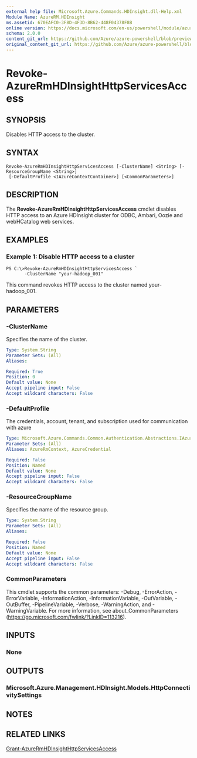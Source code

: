 ```yaml
---
external help file: Microsoft.Azure.Commands.HDInsight.dll-Help.xml
Module Name: AzureRM.HDInsight
ms.assetid: 670EAFC0-3F8D-4F3D-8B62-448F04378F8B
online version: https://docs.microsoft.com/en-us/powershell/module/azurerm.hdinsight/revoke-azurermhdinsighthttpservicesaccess
schema: 2.0.0
content_git_url: https://github.com/Azure/azure-powershell/blob/preview/src/ResourceManager/HDInsight/Commands.HDInsight/help/Revoke-AzureRmHDInsightHttpServicesAccess.md
original_content_git_url: https://github.com/Azure/azure-powershell/blob/preview/src/ResourceManager/HDInsight/Commands.HDInsight/help/Revoke-AzureRmHDInsightHttpServicesAccess.md
---
```


# Revoke-AzureRmHDInsightHttpServicesAccess

## SYNOPSIS
Disables HTTP access to the cluster.

## SYNTAX

```
Revoke-AzureRmHDInsightHttpServicesAccess [-ClusterName] <String> [-ResourceGroupName <String>]
 [-DefaultProfile <IAzureContextContainer>] [<CommonParameters>]
```

## DESCRIPTION
The **Revoke-AzureRmHDInsightHttpServicesAccess** cmdlet disables HTTP access to an Azure HDInsight cluster for ODBC, Ambari, Oozie and webHCatalog web services.

## EXAMPLES

### Example 1: Disable HTTP access to a cluster
```
PS C:\>Revoke-AzureRmHDInsightHttpServicesAccess `
       -ClusterName "your-hadoop_001"
```

This command revokes HTTP access to the cluster named your-hadoop_001.

## PARAMETERS

### -ClusterName
Specifies the name of the cluster.

```yaml
Type: System.String
Parameter Sets: (All)
Aliases:

Required: True
Position: 0
Default value: None
Accept pipeline input: False
Accept wildcard characters: False
```

### -DefaultProfile
The credentials, account, tenant, and subscription used for communication with azure

```yaml
Type: Microsoft.Azure.Commands.Common.Authentication.Abstractions.IAzureContextContainer
Parameter Sets: (All)
Aliases: AzureRmContext, AzureCredential

Required: False
Position: Named
Default value: None
Accept pipeline input: False
Accept wildcard characters: False
```

### -ResourceGroupName
Specifies the name of the resource group.

```yaml
Type: System.String
Parameter Sets: (All)
Aliases:

Required: False
Position: Named
Default value: None
Accept pipeline input: False
Accept wildcard characters: False
```

### CommonParameters
This cmdlet supports the common parameters: -Debug, -ErrorAction, -ErrorVariable, -InformationAction, -InformationVariable, -OutVariable, -OutBuffer, -PipelineVariable, -Verbose, -WarningAction, and -WarningVariable. For more information, see about_CommonParameters (https://go.microsoft.com/fwlink/?LinkID=113216).

## INPUTS

### None

## OUTPUTS

### Microsoft.Azure.Management.HDInsight.Models.HttpConnectivitySettings

## NOTES

## RELATED LINKS

[Grant-AzureRmHDInsightHttpServicesAccess](./Grant-AzureRmHDInsightHttpServicesAccess.md)


